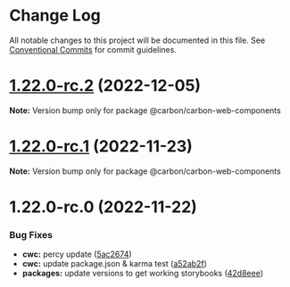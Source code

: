 # Change Log

All notable changes to this project will be documented in this file.
See [Conventional Commits](https://conventionalcommits.org) for commit guidelines.

# [1.22.0-rc.2](https://github.com/carbon-design-system/carbon-for-ibm-dotcom/compare/@carbon/carbon-web-components@1.22.0-rc.1...@carbon/carbon-web-components@1.22.0-rc.2) (2022-12-05)

**Note:** Version bump only for package @carbon/carbon-web-components





# [1.22.0-rc.1](https://github.com/carbon-design-system/carbon-for-ibm-dotcom/compare/@carbon/carbon-web-components@1.22.0-rc.0...@carbon/carbon-web-components@1.22.0-rc.1) (2022-11-23)

**Note:** Version bump only for package @carbon/carbon-web-components





# 1.22.0-rc.0 (2022-11-22)


### Bug Fixes

* **cwc:** percy update ([5ac2674](https://github.com/carbon-design-system/carbon-for-ibm-dotcom/commit/5ac2674bdac3d7d033335c693e36a1ae33042242))
* **cwc:** update package.json & karma test ([a52ab2f](https://github.com/carbon-design-system/carbon-for-ibm-dotcom/commit/a52ab2f5937d9576c79c63748065a1dcf03ee2b0))
* **packages:** update versions to get working storybooks ([42d8eee](https://github.com/carbon-design-system/carbon-for-ibm-dotcom/commit/42d8eeee12c732c56599de24861252159e91905b))
